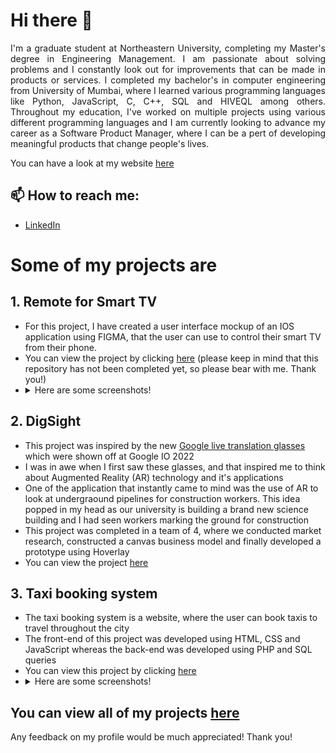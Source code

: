 <h1> Hi there 👋 </h1>

<!--
**KalpakGaonkar/KalpakGaonkar** is a ✨ _special_ ✨ repository because its `README.md` (this file) appears on your GitHub profile.

Here are some ideas to get you started:

- 🔭 I’m currently working on ...
- 🌱 I’m currently learning ...
- 👯 I’m looking to collaborate on ...
- 🤔 I’m looking for help with ...
- 💬 Ask me about ...
- 📫 How to reach me: ...
- 😄 Pronouns: ...
- ⚡ Fun fact: ...
-->


<p align="justify">I'm a graduate student at Northeastern University, completing my Master's degree in Engineering Management. I am passionate about solving problems and I constantly look out for improvements that can be made in products or services. I completed my bachelor's in computer engineering from University of Mumbai, where I learned various programming languages like Python, JavaScript, C, C++, SQL and HIVEQL among others. Throughout my education, I've worked on multiple projects using various different programming languages and I am currently looking to advance my career as a Software Product Manager, where I can be a pert of developing meaningful products that change people's lives.</p>

<p>You can have a look at my website <a href="https://kalpakgaonkar.wixsite.com/kalpak" target="_blank">here</a></p>

## 📫 How to reach me: 
- [LinkedIn](https://www.linkedin.com/in/kalpakgaonkar/)

<h1> Some of my projects are </h1>

## 1. Remote for Smart TV
- For this project, I have created a user interface mockup of an IOS application using FIGMA, that the user can use to control their smart TV from their phone. 
- You can view the project by clicking [here](https://github.com/KalpakGaonkar/Remote-App-for-Smart-TV) (please keep in mind that this repository has not been completed yet, so please bear with me. Thank you!)
- <details>
  <summary>Here are some screenshots!</summary>
  <img src="https://github.com/KalpakGaonkar/Remote-App-for-Smart-TV/blob/main/Screenshots/Home_Screen.png" name="Home Screen" height=500>
  &nbsp&nbsp&nbsp&nbsp
  <img src="https://github.com/KalpakGaonkar/Remote-App-for-Smart-TV/blob/main/Screenshots/Selecting_TVS.png" name="Selecting TVs" height=500>
  &nbsp&nbsp&nbsp&nbsp
  <img src="https://github.com/KalpakGaonkar/Remote-App-for-Smart-TV/blob/main/Screenshots/Main_Screen.png" name="Main Screen" height=500>
</details>

## 2. DigSight
- This project was inspired by the new [Google live translation glasses](https://www.youtube.com/watch?v=lj0bFX9HXeE) which were shown off at Google IO 2022
- I was in awe when I first saw these glasses, and that inspired me to think about Augmented Reality (AR) technology and it's applications
- One of the application that instantly came to mind was the use of AR to look at undergraound pipelines for construction workers. This idea popped in my head as our university is building a brand new science building and I had seen workers marking the ground for construction
- This project was completed in a team of 4, where we conducted market research, constructed a canvas business model and finally developed a prototype using Hoverlay
- You can view the project [here](https://github.com/KalpakGaonkar/DigSight)

## 3. Taxi booking system
- The taxi booking system is a website, where the user can book taxis to travel throughout the city
- The front-end of this project was developed using HTML, CSS and JavaScript whereas the back-end was developed using PHP and SQL queries
- You can view this project by clicking [here](https://github.com/KalpakGaonkar/Taxi-Booking-System)
- <details>
  <summary>Here are some screenshots!</summary>
  <img src="https://github.com/KalpakGaonkar/Taxi-Booking-System/blob/master/website_images/Login.png" name="Home Screen" height=400>
  &nbsp&nbsp&nbsp&nbsp
  <img src="https://github.com/KalpakGaonkar/Taxi-Booking-System/blob/master/website_images/Signup.png" name="Selecting TVs" height=400>
  &nbsp&nbsp&nbsp&nbsp
  <img src="https://github.com/KalpakGaonkar/Taxi-Booking-System/blob/master/website_images/User_booking.png" name="Main Screen" height=400>
</details>

## You can view all of my projects [here](https://github.com/KalpakGaonkar?tab=repositories)

Any feedback on my profile would be much appreciated! Thank you!
